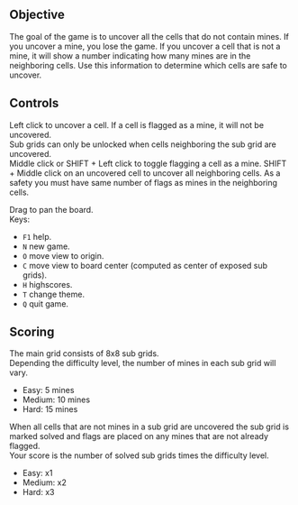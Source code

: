 
## Objective
The goal of the game is to uncover all the cells that do not contain mines. 
If you uncover a mine, you lose the game. 
If you uncover a cell that is not a mine, it will show a number indicating how many mines are in the neighboring cells. 
Use this information to determine which cells are safe to uncover.

## Controls
Left click to uncover a cell. If a cell is flagged as a mine, it will not be uncovered.  
Sub grids can only be unlocked when cells neighboring the sub grid are uncovered.  
Middle click or SHIFT + Left click to toggle flagging a cell as a mine.
SHIFT + Middle click on an uncovered cell to uncover all neighboring cells. As a safety you must have same number of flags as mines in the neighboring cells.

Drag to pan the board.  
Keys:
* `F1` help.
* `N` new game.
* `O` move view to origin.
* `C` move view to board center (computed as center of exposed sub grids).
* `H` highscores.
* `T` change theme.
* `Q` quit game.

## Scoring

The main grid consists of 8x8 sub grids.  
Depending the difficulty level, the number of mines in each sub grid will vary.  
* Easy: 5 mines
* Medium: 10 mines
* Hard: 15 mines

When all cells that are not mines in a sub grid are uncovered the sub grid is marked solved and flags are placed on any mines that are not already flagged.  
Your score is the number of solved sub grids times the difficulty level.  
* Easy: x1
* Medium: x2
* Hard: x3
